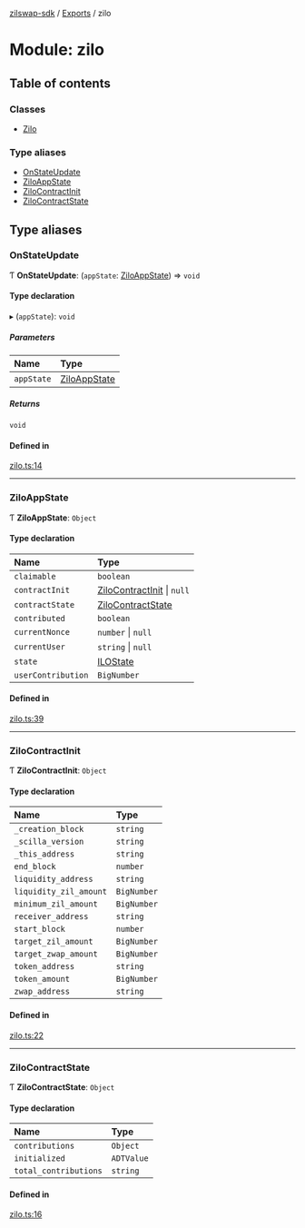 [zilswap-sdk](../README.md) / [Exports](../modules.md) / zilo

# Module: zilo

## Table of contents

### Classes

- [Zilo](../classes/zilo.zilo-1.md)

### Type aliases

- [OnStateUpdate](#onstateupdate)
- [ZiloAppState](#ziloappstate)
- [ZiloContractInit](#zilocontractinit)
- [ZiloContractState](#zilocontractstate)

## Type aliases

### OnStateUpdate

Ƭ **OnStateUpdate**: (`appState`: [ZiloAppState](#ziloappstate)) => `void`

#### Type declaration

▸ (`appState`): `void`

##### Parameters

| Name | Type |
| :------ | :------ |
| `appState` | [ZiloAppState](#ziloappstate) |

##### Returns

`void`

#### Defined in

[zilo.ts:14](https://github.com/jx-willdo/zilswap-sdk/blob/67d9128/src/zilo.ts#L14)

___

### ZiloAppState

Ƭ **ZiloAppState**: `Object`

#### Type declaration

| Name | Type |
| :------ | :------ |
| `claimable` | `boolean` |
| `contractInit` | [ZiloContractInit](#zilocontractinit) \| ``null`` |
| `contractState` | [ZiloContractState](#zilocontractstate) |
| `contributed` | `boolean` |
| `currentNonce` | `number` \| ``null`` |
| `currentUser` | `string` \| ``null`` |
| `state` | [ILOState](../enums/constants.ilostate.md) |
| `userContribution` | `BigNumber` |

#### Defined in

[zilo.ts:39](https://github.com/jx-willdo/zilswap-sdk/blob/67d9128/src/zilo.ts#L39)

___

### ZiloContractInit

Ƭ **ZiloContractInit**: `Object`

#### Type declaration

| Name | Type |
| :------ | :------ |
| `_creation_block` | `string` |
| `_scilla_version` | `string` |
| `_this_address` | `string` |
| `end_block` | `number` |
| `liquidity_address` | `string` |
| `liquidity_zil_amount` | `BigNumber` |
| `minimum_zil_amount` | `BigNumber` |
| `receiver_address` | `string` |
| `start_block` | `number` |
| `target_zil_amount` | `BigNumber` |
| `target_zwap_amount` | `BigNumber` |
| `token_address` | `string` |
| `token_amount` | `BigNumber` |
| `zwap_address` | `string` |

#### Defined in

[zilo.ts:22](https://github.com/jx-willdo/zilswap-sdk/blob/67d9128/src/zilo.ts#L22)

___

### ZiloContractState

Ƭ **ZiloContractState**: `Object`

#### Type declaration

| Name | Type |
| :------ | :------ |
| `contributions` | `Object` |
| `initialized` | `ADTValue` |
| `total_contributions` | `string` |

#### Defined in

[zilo.ts:16](https://github.com/jx-willdo/zilswap-sdk/blob/67d9128/src/zilo.ts#L16)
